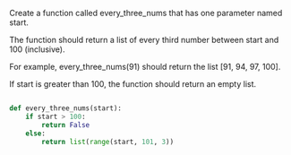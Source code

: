 Create a function called every_three_nums that has one parameter named start.

The function should return a list of every third number between start and 100 (inclusive). 

For example, every_three_nums(91) should return the list [91, 94, 97, 100]. 

If start is greater than 100, the function should return an empty list.

```py

def every_three_nums(start):
    if start > 100:
        return False
    else:
        return list(range(start, 101, 3))
```
